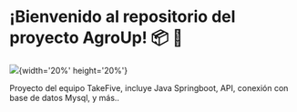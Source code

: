 # ¡Bienvenido al repositorio del proyecto AgroUp! :package: :tractor:


![](https://graphicsfamily.com/wp-content/uploads/edd/2021/08/Free-Farm-Logo-Vector-Agriculture-Logo-Template-PNG-Transparent.png){width='20%' height='20%'}


Proyecto del equipo TakeFive, incluye Java Springboot, API, conexión con base de datos Mysql, y más..
